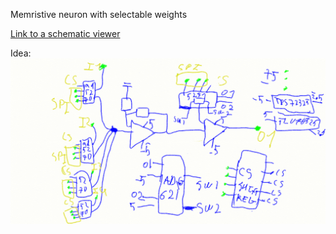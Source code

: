 Memristive neuron with selectable weights

[Link to a schematic viewer](https://www.altium.com/viewer/)

Idea: 
![alt text](nucleous_detailed.png "Basic idea")